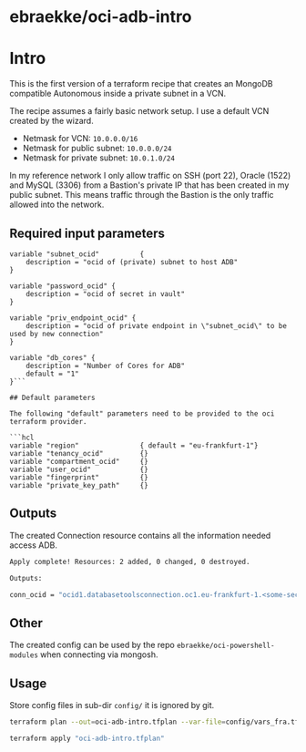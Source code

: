# ebraekke/oci-adb-intro

# Intro 

This is the first version of a terraform recipe that creates an MongoDB compatible Autonomous inside a 
private subnet in a VCN. 


The recipe assumes a fairly basic network setup. 
I use a default VCN created by the wizard. 
* Netmask for VCN: `10.0.0.0/16`
* Netmask for public subnet: `10.0.0.0/24`
* Netmask for private subnet: `10.0.1.0/24`

In my reference network I only allow traffic on SSH (port 22), Oracle (1522) and MySQL (3306) from a Bastion's private IP that 
has been created in my public subnet. This means traffic through the Bastion is the only traffic allowed into the network. 

## Required input parameters 

```hcl
variable "subnet_ocid"          {
    description = "ocid of (private) subnet to host ADB"
}

variable "password_ocid" {
    description = "ocid of secret in vault"
}

variable "priv_endpoint_ocid" {
    description = "ocid of private endpoint in \"subnet_ocid\" to be used by new connection"
}

variable "db_cores" {
    description = "Number of Cores for ADB"
    default = "1"
}```

## Default parameters

The following "default" parameters need to be provided to the oci terraform provider. 

```hcl
variable "region"               { default = "eu-frankfurt-1"}
variable "tenancy_ocid"         {}
variable "compartment_ocid"     {}
variable "user_ocid"            {}
variable "fingerprint"          {}
variable "private_key_path"     {}
```

## Outputs

The created Connection resource contains all the information needed access ADB.

```bash
Apply complete! Resources: 2 added, 0 changed, 0 destroyed.

Outputs:

conn_ocid = "ocid1.databasetoolsconnection.oc1.eu-frankfurt-1.<some-secret-string>"
```


## Other 

The created config can be used by the repo `ebraekke/oci-powershell-modules` when connecting via mongosh.

## Usage

Store config files in sub-dir `config/` it is ignored by git.

```bash
terraform plan --out=oci-adb-intro.tfplan --var-file=config/vars_fra.tfvars

terraform apply "oci-adb-intro.tfplan"
```
